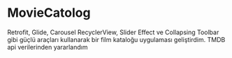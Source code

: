 # MovieCatolog
Retrofit, Glide, Carousel RecyclerView, Slider Effect ve Collapsing Toolbar gibi güçlü araçları kullanarak bir film kataloğu uygulaması geliştirdim. TMDB api verilerinden yararlandım
